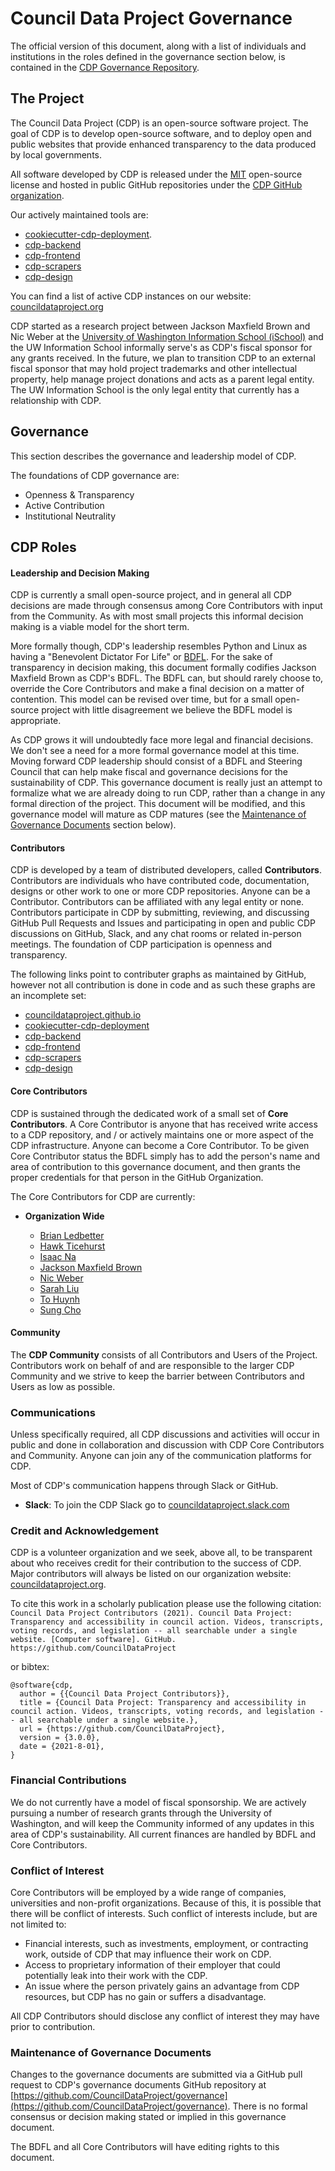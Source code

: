 # Council Data Project Governance

The official version of this document, along with a list of individuals and institutions in the roles defined in the governance section below, is contained in the [CDP Governance Repository](https://github.com/CouncilDataProject/governance).

## The Project

The Council Data Project (CDP) is an open-source software project. The goal of CDP is to develop open-source software, and to deploy open and public websites that provide enhanced transparency to the data produced by local governments.

All software developed by CDP is released under the [MIT](./LICENSE) open-source license and hosted in public GitHub repositories under the [CDP GitHub organization](https://github.com/CouncilDataProject).

Our actively maintained tools are:

- [cookiecutter-cdp-deployment](https://github.com/CouncilDataProject/cookiecutter-cdp-deployment).
- [cdp-backend](https://github.com/CouncilDataProject/cdp-backend)
- [cdp-frontend](https://github.com/CouncilDataProject/cdp-frontend)
- [cdp-scrapers](https://github.com/CouncilDataProject/cdp-scrapers)
- [cdp-design](https://github.com/CouncilDataProject/cdp-design)

You can find a list of active CDP instances on our website: [councildataproject.org](https://councildataproject.org)

CDP started as a research project between Jackson Maxfield Brown and Nic Weber at the [University of Washington Information School (iSchool)](https://ischool.uw.edu/) and the UW Information School informally serve's as CDP's fiscal sponsor for any grants received. In the future, we plan to transition CDP to an external fiscal sponsor that may hold project trademarks and other intellectual property, help manage project donations and acts as a parent legal entity. The UW Information School is the only legal entity that currently has a relationship with CDP.

## Governance

This section describes the governance and leadership model of CDP.

The foundations of CDP governance are:

- Openness & Transparency
- Active Contribution
- Institutional Neutrality

## CDP Roles

#### Leadership and Decision Making

CDP is currently a small open-source project, and in general all CDP decisions are made through consensus among Core Contributors with input from the Community. As with most small projects this informal decision making is a viable model for the short term.

More formally though, CDP's leadership resembles Python and Linux as having a "Benevolent Dictator For Life" or [BDFL](https://en.wikipedia.org/wiki/Benevolent_dictator_for_life). For the sake of transparency in decision making, this document formally codifies Jackson Maxfield Brown as CDP's BDFL. The BDFL can, but should rarely choose to, override the Core Contributors and make a final decision on a matter of contention. This model can be revised over time, but for a small open-source project with little disagreement we believe the BDFL model is appropriate.

As CDP grows it will undoubtedly face more legal and financial decisions. We don't see a need for a more formal governance model at this time. Moving forward CDP leadership should consist of a BDFL and Steering Council that can help make fiscal and governance decisions for the sustainability of CDP. This governance document is really just an attempt to formalize what we are already doing to run CDP, rather than a change in any formal direction of the project. This document will be modified, and this governance model will mature as CDP matures (see the [Maintenance of Governance Documents](#maintenance-of-governance-documents) section below).

#### Contributors

CDP is developed by a team of distributed developers, called **Contributors**. Contributors are individuals who have contributed code, documentation, designs or other work to one or more CDP repositories. Anyone can be a Contributor. Contributors can be affiliated with any legal entity or none. Contributors participate in CDP by submitting, reviewing, and discussing GitHub Pull Requests and Issues and participating in open and public CDP discussions on GitHub, Slack, and any chat rooms or related in-person meetings. The foundation of CDP participation is openness and transparency.

The following links point to contributer graphs as maintained by GitHub, however not all contribution is done in code and as such these graphs are an incomplete set:

- [councildataproject.github.io](https://github.com/CouncilDataProject/councildataproject.github.io/graphs/contributors)
- [cookiecutter-cdp-deployment](https://github.com/CouncilDataProject/cookiecutter-cdp-deployment/graphs/contributors)
- [cdp-backend](https://github.com/CouncilDataProject/cdp-backend/graphs/contributors)
- [cdp-frontend](https://github.com/CouncilDataProject/cdp-frontend/graphs/contributors)
- [cdp-scrapers](https://github.com/CouncilDataProject/cdp-scrapers/graphs/contributors)
- [cdp-design](https://github.com/CouncilDataProject/cdp-design/graphs/contributors)

#### Core Contributors

CDP is sustained through the dedicated work of a small set of **Core Contributors**. A Core Contributor is anyone that has received write access to a CDP repository, and / or actively maintains one or more aspect of the CDP infrastructure. Anyone can become a Core Contributor. To be given Core Contributor status the BDFL simply has to add the person's name and area of contribution to this governance document, and then grants the proper credentials for that person in the GitHub Organization.

The Core Contributors for CDP are currently:

- **Organization Wide**

  - [Brian Ledbetter](https://github.com/BrianL3)
  - [Hawk Ticehurst](https://github.com/hawkticehurst)
  - [Isaac Na](https://github.com/isaacna)
  - [Jackson Maxfield Brown](https://github.com/JacksonMaxfield)
  - [Nic Weber](https://github.com/nniiicc/)
  - [Sarah Liu](https://github.com/sarahjliu)
  - [To Huynh](https://github.com/tohuynh)
  - [Sung Cho](https://github.com/dphoria)

#### Community

The **CDP Community** consists of all Contributors and Users of the Project. Contributors work on behalf of and are responsible to the larger CDP Community and we strive to keep the barrier between Contributors and Users as low as possible.

### Communications

Unless specifically required, all CDP discussions and activities will occur in public and done in collaboration and discussion with CDP Core Contributors and Community. Anyone can join any of the communication platforms for CDP.

Most of CDP's communication happens through Slack or GitHub.

- **Slack**: To join the CDP Slack go to [councildataproject.slack.com](councildataproject.slack.com)

### Credit and Acknowledgement

CDP is a volunteer organization and we seek, above all, to be transparent about who receives credit for their contribution to the success of CDP. Major contributors will always be listed on our organization website: [councildataproject.org](councildataproject.org).

To cite this work in a scholarly publication please use the following citation:
`Council Data Project Contributors (2021). Council Data Project: Transparency and accessibility in council action. Videos, transcripts, voting records, and legislation -- all searchable under a single website. [Computer software]. GitHub. https://github.com/CouncilDataProject`

or bibtex:

```
@software{cdp,
  author = {{Council Data Project Contributors}},
  title = {Council Data Project: Transparency and accessibility in council action. Videos, transcripts, voting records, and legislation -- all searchable under a single website.},
  url = {https://github.com/CouncilDataProject},
  version = {3.0.0},
  date = {2021-8-01},
}
```

### Financial Contributions

We do not currently have a model of fiscal sponsorship. We are actively pursuing a number of research grants through the University of Washington, and will keep the Community informed of any updates in this area of CDP's sustainability. All current finances are handled by BDFL and Core Contributors.

### Conflict of Interest

Core Contributors will be employed by a wide range of companies, universities and non-profit organizations. Because of this, it is possible that there will be conflict of interests. Such conflict of interests include, but are not limited to:

- Financial interests, such as investments, employment, or contracting work, outside of CDP that may influence their work on CDP.
- Access to proprietary information of their employer that could potentially leak into their work with the CDP.
- An issue where the person privately gains an advantage from CDP resources, but CDP has no gain or suffers a disadvantage.

All CDP Contributors should disclose any conflict of interest they may have prior to contribution.

### Maintenance of Governance Documents

Changes to the governance documents are submitted via a GitHub pull request to CDP's governance documents GitHub repository at [https://github.com/CouncilDataProject/governance](https://github.com/CouncilDataProject/governance). There is no formal consensus or decision making stated or implied in this governance document.

The BDFL and all Core Contributors will have editing rights to this document.
